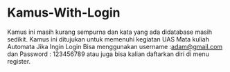 # Kamus-With-Login
Kamus ini masih kurang sempurna dan kata yang ada didatabase masih sedikit.
Kamus ini ditujukan untuk memenuhi kegiatan UAS Mata kuliah Automata
Jika Ingin Login Bisa menggunakan username :adam@gmail.com dan Password : 123456789
atau juga bisa kalian daftarkan diri di menu register.
